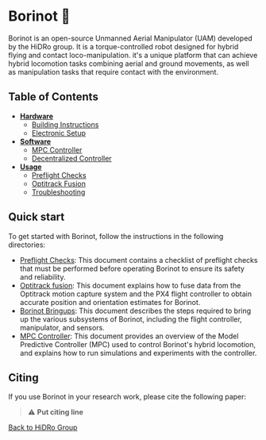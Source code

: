 # Borinot 🚁

Borinot is an open-source Unmanned Aerial Manipulator (UAM) developed by the HiDRo group. It is a torque-controlled robot designed for hybrid flying and contact loco-manipulation. it's a unique platform that can achieve hybrid locomotion tasks combining aerial and ground movements, as well as manipulation tasks that require contact with the environment.

<!-- Quick section of the main software associate with it: eagle_mpc_lib -->

## Table of Contents

- **[Hardware](hardware/README.md)**
  - [Building Instructions](hardware/building_instructions.md)
  - [Electronic Setup](hardware/electronic_setup.md)
- **[Software](software/README.md)**
  - [MPC Controller](software/eagle_ros2/control/mpc_controller.md)
  - [Decentralized Controller](software/eagle_ros2/control/decentralized_controller.md)
- **[Usage](usage/README.md)**
  - [Preflight Checks](usage/preflight.md)
  - [Optitrack Fusion](usage/optitrack.md)
  - [Troubleshooting](usage/troubleshooting.md)
  
## Quick start

To get started with Borinot, follow the instructions in the following directories:

- [Preflight Checks](usage/preflight.md): This document contains a checklist of preflight checks that must be performed before operating Borinot to ensure its safety and reliability.
- [Optitrack fusion](usage/optitrack.md): This document explains how to fuse data from the Optitrack motion capture system and the PX4 flight controller to obtain accurate position and orientation estimates for Borinot.
- [Borinot Bringups](usage/bringup.md): This document describes the steps required to bring up the various subsystems of Borinot, including the flight controller, manipulator, and sensors.
- [MPC Controller](usage/mpc.md): This document provides an overview of the Model Predictive Controller (MPC) used to control Borinot's hybrid locomotion, and explains how to run simulations and experiments with the controller.

## Citing

If you use Borinot in your research work, please cite the following paper:

> :warning: **Put citing line**

[Back to HiDRo Group](../README.md)
